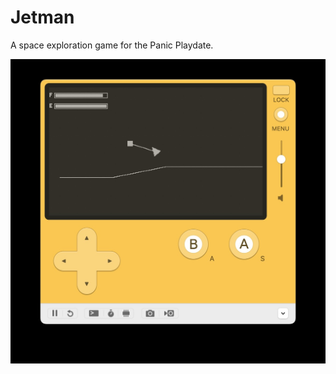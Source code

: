 # Jetman

A space exploration game for the Panic Playdate.

<img src="support/screenshot.jpg" alt="Screenshot of in-game action">